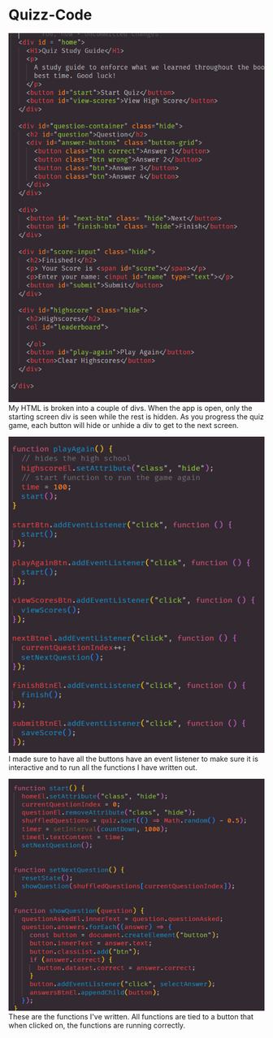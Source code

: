 # Quizz-Code

![alt text](./assets/images/ss1.PNG)
My HTML is broken into a couple of divs. When the app is open, only the starting screen 
div is seen while the rest is hidden. As you progress the quiz game, each button will hide or unhide a div to get to the next screen. 

![alt text](./assets/images/ss2.PNG)
I made sure to have all the buttons have an event listener to make sure it is interactive
and to run all the functions I have written out. 

![alt text](./assets/images/ss3.PNG)
These are the functions I've written. All functions are tied to a button that when clicked on, the functions are running correctly. 
